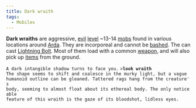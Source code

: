 ```yaml
---
title: Dark wraith
tags:
  - Mobiles
---
```

**Dark wraiths** are aggressive, [evil](alignment "wikilink")
[level](level "wikilink") ~13-14 [mobs](mob "wikilink") found in various
locations around [Arda](Arda "wikilink"). They are incorporeal and
cannot be [bashed](bash "wikilink"). The can cast [Lightning
Bolt](Lightning_Bolt "wikilink"). Most of them load with a common
[weapon](weapon "wikilink"), and will also pick up
[items](item "wikilink") from the ground.

`A dark intangible shadow turns to face you.`
`>`**`look wraith`**
`The shape seems to shift and coalesce in the murky light, but a vague`
`humanoid outline can be gleaned. Tattered rags hang from the creature's`
`body, seeming to almost float about its ethereal body. The only noticeable`
`feature of this wraith is the gaze of its bloodshot, lidless eyes.`
